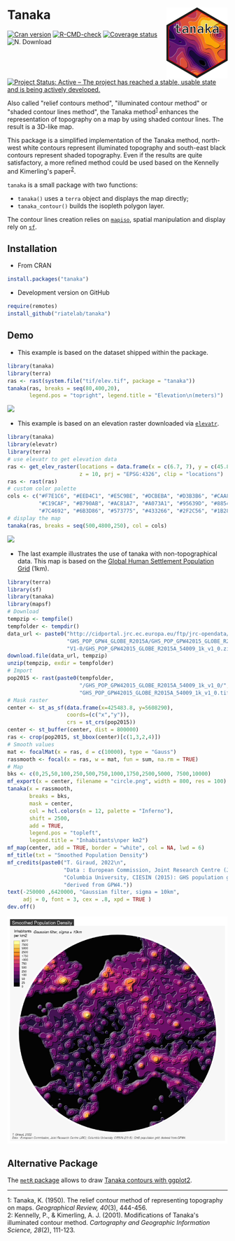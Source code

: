 

# Tanaka <img src="man/figures/logo.png" align="right" width="140"/>

[![Cran version](https://www.r-pkg.org/badges/version-ago/tanaka)](https://CRAN.R-project.org/package=tanaka)
[![R-CMD-check](https://github.com/riatelab/tanaka/workflows/R-CMD-check/badge.svg)](https://github.com/riatelab/tanaka/actions)
[![Coverage status](https://codecov.io/gh/riatelab/tanaka/branch/master/graph/badge.svg)](https://app.codecov.io/github/riatelab/tanaka?branch=master)
![N. Download](https://cranlogs.r-pkg.org/badges/grand-total/tanaka?color=brightgreen)  
[![Project Status: Active – The project has reached a stable, usable
state and is being actively
developed.](https://www.repostatus.org/badges/latest/active.svg)](https://www.repostatus.org/#active)



Also called "relief contours method", "illuminated contour method" or "shaded 
contour lines method", the Tanaka method<sup>[1](#fn1)</sup> enhances the representation of topography 
on a map by using shaded contour lines. The result is a 3D-like map.

This package is a simplified implementation of the Tanaka method, north-west white contours represent 
illuminated topography and south-east black contours represent shaded topography. 
Even if the results are quite satisfactory, a more refined method could be used 
based on the Kennelly and Kimerling's paper<sup>[2](#fn2)</sup>. 


`tanaka` is a small package with two functions:

- `tanaka()` uses a `terra` object and displays the map directly;
- `tanaka_contour()` builds the isopleth polygon layer. 


The contour lines creation relies on [`mapiso`](https://github.com/riatelab/mapiso), 
spatial manipulation and display rely on [`sf`](https://github.com/r-spatial/sf). 


## Installation
* From CRAN
```r
install.packages("tanaka")
```

* Development version on GitHub
```r
require(remotes)
install_github("riatelab/tanaka")
```

## Demo

* This example is based on the dataset shipped within the package. 
```r
library(tanaka)
library(terra)
ras <- rast(system.file("tif/elev.tif", package = "tanaka"))
tanaka(ras, breaks = seq(80,400,20), 
       legend.pos = "topright", legend.title = "Elevation\n(meters)")
```
![](https://raw.githubusercontent.com/riatelab/tanaka/master/img/ex1.png)  

* This example is based on an  elevation raster downloaded via 
[`elevatr`](https://github.com/jhollist/elevatr). 
```r
library(tanaka)
library(elevatr)
library(terra)
# use elevatr to get elevation data
ras <- get_elev_raster(locations = data.frame(x = c(6.7, 7), y = c(45.8,46)),
                       z = 10, prj = "EPSG:4326", clip = "locations")
ras <- rast(ras)
# custom color palette
cols <- c("#F7E1C6", "#EED4C1", "#E5C9BE", "#DCBEBA", "#D3B3B6", "#CAA8B3", 
          "#C19CAF", "#B790AB", "#AC81A7", "#A073A1", "#95639D", "#885497", 
          "#7C4692", "#6B3D86", "#573775", "#433266", "#2F2C56", "#1B2847")
# display the map
tanaka(ras, breaks = seq(500,4800,250), col = cols)
```
![](https://raw.githubusercontent.com/riatelab/tanaka/master/img/ex2.png)  

* The last example illustrates the use of tanaka with non-topographical data. 
This map is based on the [Global Human Settlement Population Grid](https://ghsl.jrc.ec.europa.eu/ghs_pop.php) (1km). 

```r
library(terra)
library(sf)
library(tanaka)
library(mapsf)
# Download
tempzip <- tempfile()
tempfolder <- tempdir()
data_url <- paste0("http://cidportal.jrc.ec.europa.eu/ftp/jrc-opendata/GHSL/", 
                   "GHS_POP_GPW4_GLOBE_R2015A/GHS_POP_GPW42015_GLOBE_R2015A_54009_1k/", 
                   "V1-0/GHS_POP_GPW42015_GLOBE_R2015A_54009_1k_v1_0.zip")
download.file(data_url, tempzip)
unzip(tempzip, exdir = tempfolder)
# Import
pop2015 <- rast(paste0(tempfolder, 
                       "/GHS_POP_GPW42015_GLOBE_R2015A_54009_1k_v1_0/",
                       "GHS_POP_GPW42015_GLOBE_R2015A_54009_1k_v1_0.tif"))
# Mask raster
center <- st_as_sf(data.frame(x=425483.8, y=5608290), 
                   coords=(c("x","y")), 
                   crs = st_crs(pop2015))
center <- st_buffer(center, dist = 800000)
ras <- crop(pop2015, st_bbox(center)[c(1,3,2,4)])
# Smooth values
mat <- focalMat(x = ras, d = c(10000), type = "Gauss")
rassmooth <- focal(x = ras, w = mat, fun = sum, na.rm = TRUE)
# Map
bks <- c(0,25,50,100,250,500,750,1000,1750,2500,5000, 7500,10000)
mf_export(x = center, filename = "circle.png", width = 800, res = 100)
tanaka(x = rassmooth,
       breaks = bks,
       mask = center,
       col = hcl.colors(n = 12, palette = "Inferno"),
       shift = 2500,
       add = TRUE,
       legend.pos = "topleft",
       legend.title = "Inhabitants\nper km2")
mf_map(center, add = TRUE, border = "white", col = NA, lwd = 6)
mf_title(txt = "Smoothed Population Density")
mf_credits(paste0("T. Giraud, 2022\n",
                  "Data : European Commission, Joint Research Centre (JRC); ", 
                  "Columbia University, CIESIN (2015): GHS population grid, ", 
                  "derived from GPW4."))
text(-250000 ,6420000, "Gaussian filter, sigma = 10km", 
     adj = 0, font = 3, cex = .8, xpd = TRUE )
dev.off()
```


![](https://raw.githubusercontent.com/riatelab/tanaka/master/img/circle.png)

## Alternative Package
The [`metR` package](https://CRAN.R-project.org/package=metR) allows to draw [Tanaka contours with ggplot2](https://eliocamp.github.io/metR/reference/geom_contour_tanaka.html).


-------------------------------------------

<a name="fn1">1</a>: Tanaka, K. (1950). The relief contour method of representing topography on maps. *Geographical Review, 40*(3), 444-456.  
<a name="fn2">2</a>: Kennelly, P., & Kimerling, A. J. (2001). Modifications of Tanaka's illuminated contour method. *Cartography and Geographic Information Science, 28*(2), 111-123.



